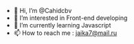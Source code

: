 - 👋 Hi, I’m @Cahidcbv
- 👀 I’m interested in Front-end developing
- 🌱 I’m currently learning Javascript
- 📫 How to reach me : jaika7@mail.ru

<!---
Cahidcbv/Cahidcbv is a ✨ special ✨ repository because its `README.md` (this file) appears on your GitHub profile.
You can click the Preview link to take a look at your changes.
--->
